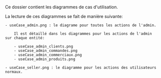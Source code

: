 Ce dossier contient les diagrammes de cas d'utilisation.

La lecture de ces diagrammes se fait de manière suivante:

	- useCase_admin.png : le diagrame pour toutes les actions de l'admin.
	
		Il est détaillé dans les diagrammes pour les actions de l'admin sur chaque entité:
		
		- useCase_admin_clients.png
		- useCase_admin_commandes.png
		- useCase_admin_commerciaux.png
		- useCase_admin_produits.png
		
	- useCase_seller.png : le diagramme pour les actions des utilisateurs normaux.